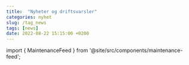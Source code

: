 ```yaml
---
title:  "Nyheter og driftsvarsler"
categories: nyhet
slug: /tag_news
tags: [news]
date: 2022-08-22 15:15:00 +0200
---
```


import { MaintenanceFeed } from '@site/src/components/maintenance-feed';

<MaintenanceFeed />